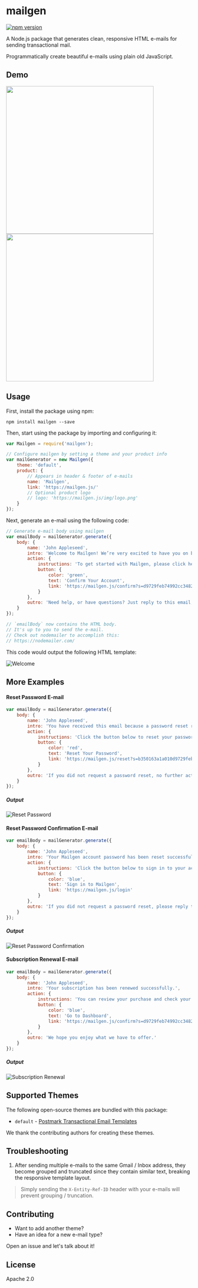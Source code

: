 # mailgen
[![npm version](https://badge.fury.io/js/mailgen.svg)](https://www.npmjs.com/package/mailgen)

A Node.js package that generates clean, responsive HTML e-mails for sending transactional mail.

Programmatically create beautiful e-mails using plain old JavaScript.

## Demo

<img src="https://raw.github.com/eladnava/mailgen/master/screenshots/default/1.png" height="400" /> 
<img src="https://raw.github.com/eladnava/mailgen/master/screenshots/default/2.png" height="400" /> 

## Usage

First, install the package using npm:

```shell
npm install mailgen --save
```

Then, start using the package by importing and configuring it:

```js
var Mailgen = require('mailgen');

// Configure mailgen by setting a theme and your product info
var mailGenerator = new Mailgen({
    theme: 'default',
    product: {
        // Appears in header & footer of e-mails
        name: 'Mailgen',
        link: 'https://mailgen.js/'
        // Optional product logo
        // logo: 'https://mailgen.js/img/logo.png'
    }
});
```

Next, generate an e-mail using the following code:

```js
// Generate e-mail body using mailgen
var emailBody = mailGenerator.generate({
    body: {
        name: 'John Appleseed',
        intro: 'Welcome to Mailgen! We’re very excited to have you on board.',
        action: {
            instructions: 'To get started with Mailgen, please click here:',
            button: {
                color: 'green',
                text: 'Confirm Your Account',
                link: 'https://mailgen.js/confirm?s=d9729feb74992cc3482b350163a1a010'
            }
        },
        outro: 'Need help, or have questions? Just reply to this email, we\'d love to help.'
    }
});

// `emailBody` now contains the HTML body.
// It's up to you to send the e-mail. 
// Check out nodemailer to accomplish this: 
// https://nodemailer.com/
```

This code would output the following HTML template:

![Welcome](https://raw.github.com/eladnava/mailgen/master/screenshots/default/1.png) 

## More Examples

#### Reset Password E-mail

```js
var emailBody = mailGenerator.generate({
    body: {
        name: 'John Appleseed',
        intro: 'You have received this email because a password reset request for your account was received.',
        action: {
            instructions: 'Click the button below to reset your password:',
            button: {
                color: 'red',
                text: 'Reset Your Password',
                link: 'https://mailgen.js/reset?s=b350163a1a010d9729feb74992c1a010'
            }
        },
        outro: 'If you did not request a password reset, no further action is required on your part.'
    }
});
```

##### Output

![Reset Password](https://raw.github.com/eladnava/mailgen/master/screenshots/default/2.png) 

#### Reset Password Confirmation E-mail

```js
var emailBody = mailGenerator.generate({
    body: {
        name: 'John Appleseed',
        intro: 'Your Mailgen account password has been reset successfully.',
        action: {
            instructions: 'Click the button below to sign in to your account:',
            button: {
                color: 'blue',
                text: 'Sign in to Mailgen',
                link: 'https://mailgen.js/login'
            }
        },
        outro: 'If you did not request a password reset, please reply to this e-mail and let us know immediately.'
    }
});
```

##### Output

![Reset Password Confirmation](https://raw.github.com/eladnava/mailgen/master/screenshots/default/3.png) 

#### Subscription Renewal E-mail

```js
var emailBody = mailGenerator.generate({
    body: {
        name: 'John Appleseed',
        intro: 'Your subscription has been renewed successfully.',
        action: {
            instructions: 'You can review your purchase and check your account balance in your dashboard:',
            button: {
                color: 'blue',
                text: 'Go to Dashboard',
                link: 'https://mailgen.js/confirm?s=d9729feb74992cc3482b350163a1a010'
            }
        },
        outro: 'We hope you enjoy what we have to offer.'
    }
});
```

##### Output

![Subscription Renewal](https://raw.github.com/eladnava/mailgen/master/screenshots/default/4.png) 

## Supported Themes

The following open-source themes are bundled with this package:

* `default` - [Postmark Transactional Email Templates](https://github.com/wildbit/postmark-templates)

We thank the contributing authors for creating these themes.

## Troubleshooting

1. After sending multiple e-mails to the same Gmail / Inbox address, they become grouped and truncated since they contain similar text, breaking the responsive template layout.

> Simply sending the `X-Entity-Ref-ID` header with your e-mails will prevent grouping / truncation. 

## Contributing

* Want to add another theme?
* Have an idea for a new e-mail type?

Open an issue and let's talk about it!

## License

Apache 2.0
